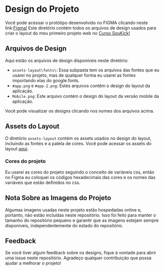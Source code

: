 # Design do Projeto
Você pode acessar o protótipo desenvolvido no FIGMA clicando neste link:[Figma!](
https://www.figma.com/file/zihjoBwL6gKZkchwUgvsbi/Prototipo-Figma?type=design&mode=design&t=lsXZkVwmyfICO1Se-1)
Este diretório contém todos os arquivos de design usados para criar o layout do meu primeiro projeto web no [Curso SouKick!](https://soukick.com.br)

## Arquivos de Design

Aqui estão os arquivos de design disponíveis neste diretório:


- `assets-layout\fonts\`: Essa subpasta tem os arquivos das fontes que eu usarei no projeto, mas de qualquer forma eu usarei as fontes importando elas do google.fonts.
- `#app.png` e `#app-2.png`: Estes arquivos contêm o design do layout da aplicação.
- `Mobile.png`: Este arquivo contém o design do layout da versão mobile da aplicação.

Você pode visualizar os designs clicando nos nomes dos arquivos acima.

## Assets do Layout

O diretório `assets-layout` contém os assets usados no design do layout, incluindo as fontes e a paleta de cores. Você pode acessar os assets do layout [aqui](/Design/assets-layout/).

### Cores do projeto

Eu usarei as cores do projeto seguindo o conceito de variáveis css, então no Figma eu coloquei os códigos hexadecimais das cores e os nomes das variáveis que estão definidos no css.

## Nota Sobre as Imagens do Projeto

Algumas imagens usadas neste projeto estão hospedadas online e, portanto, não estão incluídas neste repositório. Isso foi feito para manter o tamanho do repositório pequeno e garantir que as imagens estejam sempre disponíveis, independentemente do estado do repositório.

## Feedback

Se você tiver algum feedback sobre os designs, fique à vontade para abrir uma issue neste repositório. Agradeço qualquer contribuição que possa ajudar a melhorar o projeto!

